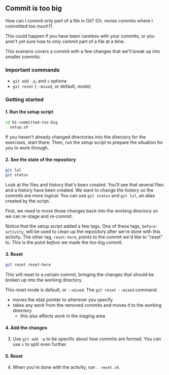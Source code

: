 ## Commit is too big

How can I commit only part of a file in Git? (Or, revise commits where I committed too much?)

This could happen if you have been careless with your commits, or you aren't yet sure how to only commit part of a file at a time.

This scenario covers a commit with a few changes that we'll break up into smaller commits.

### Important commands
- `git add -p`, and `s` optiona
- `git reset` (`--mixed`, or default, mode)

### Getting started

#### 1. Run the setup script

```sh
cd 01-committed-too-big
. setup.sh
```

If you haven't already changed directories into the directory for the exercises, start there. Then, run the setup script to prepare the situation for you to work through.

#### 2. See the state of the repository

```sh
git lol
git status
```

Look at the files and history that's been created. You'll see that several files and a history have been created. We want to change the history so the commits are more logical. You can use `git status` and `git lol`, an alias created by the script.

First, we need to move those changes back into the working directory so we can re-stage and re-commit.

Notice that the setup script added a few tags. One of these tags, `before-activity`, will be used to clean up the repository after we're done with this activity. The other tag, `reset-here`, points to the commit we'd like to "reset" to. This is the point _before_ we made the too-big commit.

#### 3. Reset

```sh
git reset reset-here
```

This will reset to a certain commit, bringing the changes that should be broken up into the working directory.

This reset mode is default, or `--mixed`. The `git reset --mixed` command:
- moves the `HEAD` pointer to wherever you specify
- takes any work from the removed commits and moves it to the working directory
  - this also affects work in the staging area

#### 4. Add the changes
3. Use `git add -p` to be specific about how commits are formed. You can use `s` to split even further.

#### 5. Reset
4. When you're done with the activity, run `. reset.sh`.
